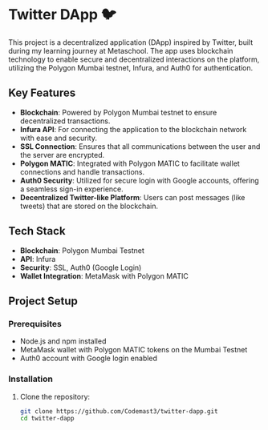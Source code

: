 # Twitter DApp 🐦

This project is a decentralized application (DApp) inspired by Twitter, built during my learning journey at Metaschool. The app uses blockchain technology to enable secure and decentralized interactions on the platform, utilizing the Polygon Mumbai testnet, Infura, and Auth0 for authentication.

## Key Features
- **Blockchain**: Powered by Polygon Mumbai testnet to ensure decentralized transactions.
- **Infura API**: For connecting the application to the blockchain network with ease and security.
- **SSL Connection**: Ensures that all communications between the user and the server are encrypted.
- **Polygon MATIC**: Integrated with Polygon MATIC to facilitate wallet connections and handle transactions.
- **Auth0 Security**: Utilized for secure login with Google accounts, offering a seamless sign-in experience.
- **Decentralized Twitter-like Platform**: Users can post messages (like tweets) that are stored on the blockchain.

## Tech Stack
- **Blockchain**: Polygon Mumbai Testnet
- **API**: Infura
- **Security**: SSL, Auth0 (Google Login)
- **Wallet Integration**: MetaMask with Polygon MATIC

## Project Setup

### Prerequisites
- Node.js and npm installed
- MetaMask wallet with Polygon MATIC tokens on the Mumbai Testnet
- Auth0 account with Google login enabled

### Installation
1. Clone the repository:
   ```bash
   git clone https://github.com/Codemast3/twitter-dapp.git
   cd twitter-dapp

